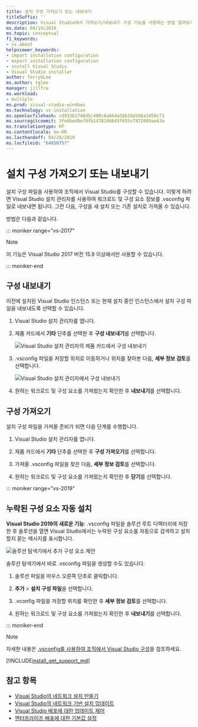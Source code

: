 ```yaml
---
title: 설치 구성 가져오기 또는 내보내기
titleSuffix: ''
description: Visual Studio에서 가져오기/내보내기 구성 기능을 사용하는 방법 알아보기
ms.date: 04/19/2019
ms.topic: conceptual
f1_keywords:
- vs.about
helpviewer_keywords:
- import installation configuration
- export installation configuration
- install Visual Studio
- Visual Studio installer
author: TerryGLee
ms.author: tglee
manager: jillfra
ms.workload:
- multiple
ms.prod: visual-studio-windows
ms.technology: vs-installation
ms.openlocfilehash: cd932b1748d5c400c6ab64a56b16d1b6a1458c71
ms.sourcegitcommit: 3fe6bed9ef8fb1478106645f655c7472009ae43a
ms.translationtype: HT
ms.contentlocale: ko-KR
ms.lasthandoff: 04/28/2019
ms.locfileid: "64850757"
---
```

# <a name="import-or-export-installation-configurations"></a>설치 구성 가져오기 또는 내보내기

설치 구성 파일을 사용하여 조직에서 Visual Studio를 구성할 수 있습니다. 이렇게 하려면 Visual Studio 설치 관리자를 사용하여 워크로드 및 구성 요소 정보를 .vsconfig 파일로 내보내면 됩니다. 그런 다음, 구성을 새 설치 또는 기존 설치로 가져올 수 있습니다.

방법은 다음과 같습니다.

::: moniker range="vs-2017"

> [!NOTE]
> 이 기능은 Visual Studio 2017 버전 15.9 이상에서만 사용할 수 있습니다.

::: moniker-end

## <a name="export-a-configuration"></a>구성 내보내기

이전에 설치된 Visual Studio 인스턴스 또는 현재 설치 중인 인스턴스에서 설치 구성 파일을 내보내도록 선택할 수 있습니다.

1. Visual Studio 설치 관리자를 엽니다.

1. 제품 카드에서 **기타** 단추를 선택한 후 **구성 내보내기**를 선택합니다.

   ![Visual Studio 설치 관리자의 제품 카드에서 구성 내보내기](../install/media/vs-2019/vs-installer-export-config.png)

1. .vsconfig 파일을 저장할 위치로 이동하거나 위치를 찾아본 다음, **세부 정보 검토**를 선택합니다.

   ![Visual Studio 설치 관리자에서 구성 내보내기](../install/media/vs-2019/export-configuration-confirmation.png)

1. 원하는 워크로드 및 구성 요소를 가져왔는지 확인한 후 **내보내기**를 선택합니다.

## <a name="import-a-configuration"></a>구성 가져오기

설치 구성 파일을 가져올 준비가 되면 다음 단계를 수행합니다.

1. Visual Studio 설치 관리자를 엽니다.

1. 제품 카드에서 **기타** 단추를 선택한 후 **구성 가져오기**를 선택합니다.

1. 가져올 .vsconfig 파일을 찾은 다음, **세부 정보 검토**를 선택합니다.

1. 원하는 워크로드 및 구성 요소를 가져왔는지 확인한 후 **닫기**를 선택합니다.

::: moniker range="vs-2019"

## <a name="automatically-install-missing-components"></a>누락된 구성 요소 자동 설치

**Visual Studio 2019의 새로운 기능**: .vsconfig 파일을 솔루션 루트 디렉터리에 저장한 후 솔루션을 열면 Visual Studio에서는 누락된 구성 요소를 자동으로 검색하고 설치할지 묻는 메시지를 표시합니다.

![솔루션 탐색기에서 추가 구성 요소 제안](../install/media/vs-2019/solution-explorer-config-file.png)

솔루션 탐색기에서 바로 .vsconfig 파일을 생성할 수도 있습니다.

1. 솔루션 파일을 마우스 오른쪽 단추로 클릭합니다.

1. **추가** > **설치 구성 파일**을 선택합니다.

1. .vconfig 파일을 저장할 위치를 확인한 후 **세부 정보 검토**를 선택합니다.

1. 원하는 워크로드 및 구성 요소를 가져왔는지 확인한 후 **내보내기**를 선택합니다.

::: moniker-end

> [!NOTE]
> 자세한 내용은 [.vsconfig를 사용하여 조직에서 Visual Studio 구성](https://devblogs.microsoft.com/setup/configure-visual-studio-across-your-organization-with-vsconfig/)을 참조하세요.

[!INCLUDE[install_get_support_md](includes/install_get_support_md.md)]

## <a name="see-also"></a>참고 항목

* [Visual Studio의 네트워크 설치 만들기](create-a-network-installation-of-visual-studio.md)
* [Visual Studio의 네트워크 기반 설치 업데이트](update-a-network-installation-of-visual-studio.md)
* [Visual Studio 배포에 대한 업데이트 제어](controlling-updates-to-visual-studio-deployments.md)
* [엔터프라이즈 배포에 대한 기본값 설정](set-defaults-for-enterprise-deployments.md)
